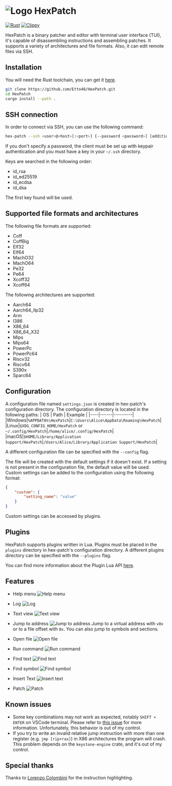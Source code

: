 # ![Logo](./assets/logo.svg) HexPatch

[![Rust](https://github.com/Etto48/HexPatch/actions/workflows/rust.yml/badge.svg)](https://github.com/Etto48/HexPatch/actions/workflows/rust.yml) [![Clippy](https://github.com/Etto48/HexPatch/actions/workflows/rust-clippy.yml/badge.svg)](https://github.com/Etto48/HexPatch/actions/workflows/rust-clippy.yml)

HexPatch is a binary patcher and editor with terminal user interface (TUI), it's capable of disassembling instructions and assembling patches.
It supports a variety of architectures and file formats.
Also, it can edit remote files via SSH.

## Installation

You will need the Rust toolchain, you can get it [here](https://www.rust-lang.org/tools/install).

```bash
git clone https://github.com/Etto48/HexPatch.git
cd HexPatch
cargo install --path .
```

## SSH connection

In order to connect via SSH, you can use the following command:

```bash
hex-patch --ssh <user>@<host>[:<port>] [--password <password>] [additional arguments]
```

If you don't specify a password, the client must be set up with keypair authentication and you must have a key in your `~/.ssh` directory.

Keys are searched in the following order:

- id_rsa
- id_ed25519
- id_ecdsa
- id_dsa

The first key found will be used.

## Supported file formats and architectures

The following file formats are supported:

- Coff
- CoffBig
- Elf32
- Elf64
- MachO32
- MachO64
- Pe32
- Pe64
- Xcoff32
- Xcoff64

The following architectures are supported:

- Aarch64
- Aarch64_Ilp32
- Arm
- I386
- X86_64
- X86_64_X32
- Mips
- Mips64
- PowerPc
- PowerPc64
- Riscv32
- Riscv64
- S390x
- Sparc64

## Configuration

A configuration file named `settings.json` is created in hex-patch's configuration directory.
The configuration directory is located in the following paths:
| OS | Path | Example |
|----|------|---------|
|Windows|`%APPDATA%\HexPatch`|`C:\Users\Alice\AppData\Roaming\HexPatch`|
|Linux|`$XDG_CONFIG_HOME/HexPatch` or `~/.config/HexPatch`|`/home/alice/.config/HexPatch`|
|macOS|`$HOME/Library/Application Support/HexPatch`|`/Users/Alice/Library/Application Support/HexPatch`|

A different configuration file can be specified with the `--config` flag.

The file will be created with the default settings if it doesn't exist.
If a setting is not present in the configuration file, the default value will be used.
Custom settings can be added to the configuration using the following format:

```json
{
    "custom": {
        "setting_name": "value"
    }
}
```

Custom settings can be accessed by plugins.

## Plugins

HexPatch supports plugins written in Lua.
Plugins must be placed in the `plugins` directory in hex-patch's configuration directory.
A different plugins directory can be specified with the `--plugins` flag.

You can find more information about the Plugin Lua API [here](./docs/PLUGIN_API.md).

## Features

- Help menu
    ![Help menu](./assets/help.png)

- Log
    ![Log](./assets/log.png)

- Text view
    ![Text view](./assets/text_view.png)

- Jump to address
    ![Jump to address](./assets/jump.png)
    Jump to a virtual address with `v0x` or to a file offset with `0x`. You can also jump to symbols and sections.

- Open file
    ![Open file](./assets/open.png)

- Run command
    ![Run command](./assets/run.png)

- Find text
    ![Find text](./assets/find_text.png)

- Find symbol
    ![Find symbol](./assets/find_symbol.png)

- Insert Text
    ![Insert text](./assets/text.png)

- Patch
    ![Patch](./assets/patch.png)

## Known issues

- Some key combinations may not work as expected, notably `SHIFT + ENTER` on VSCode terminal. Please refer to [this issue](https://github.com/crossterm-rs/crossterm/issues/685) for more information. Unfortunately, this behavior is out of my control.
- If you try to write an invalid relative jump instruction with more than one register (e.g. `jmp [rip+rax]`) in X86 architectures the program will crash. This problem depends on the `keystone-engine` crate, and it's out of my control.

## Special thanks

Thanks to [Lorenzo Colombini](https://github.com/Lorenzinco) for the instruction highlighting.
